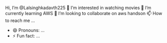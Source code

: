  Hi, I’m @Lalsinghkadavth225
👀 I’m interested in watching movies 
  🌱 I’m currently learning AWS 
  💞️ I’m looking to collaborate on aws handson
 📫 How to reach me ...
- 😄 Pronouns: ...
- ⚡ Fun fact: ...

<!---
Lalsinghkadavth225/Lalsinghkadavth225 is a ✨ special ✨ repository because its `README.md` (this file) appears on your GitHub profile.
You can click the Preview link to take a look at your changes.
--->
